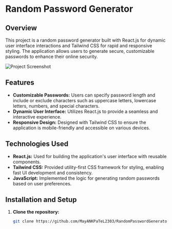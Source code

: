 # Random Password Generator

## Overview

This project is a random password generator built with React.js for dynamic user interface interactions and Tailwind CSS for rapid and responsive styling. The application allows users to generate secure, customizable passwords to enhance their online security.

![Project Screenshot](path/to/your/image.png)

## Features

- **Customizable Passwords:** Users can specify password length and include or exclude characters such as uppercase letters, lowercase letters, numbers, and special characters.
- **Dynamic User Interface:** Utilizes React.js to provide a seamless and interactive experience.
- **Responsive Design:** Designed with Tailwind CSS to ensure the application is mobile-friendly and accessible on various devices.

## Technologies Used

- **React.js:** Used for building the application's user interface with reusable components.
- **Tailwind CSS:** Provided utility-first CSS framework for styling, enabling fast UI development and consistency.
- **JavaScript:** Implemented the logic for generating random passwords based on user preferences.

## Installation and Setup

1. **Clone the repository:**

   ```bash
   git clone https://github.com/MayANKPaTeL2303/RandomPasswordGenerator

